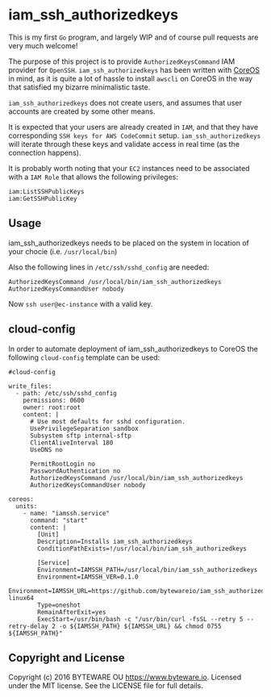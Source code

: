 # iam_ssh_authorizedkeys

This is my first `Go` program, and largely WIP and of course pull requests are very much welcome!

The purpose of this project is to provide `AuthorizedKeysCommand` IAM provider for `OpenSSH`. `iam_ssh_authorizedkeys` has been written with [CoreOS](https://coreos.com/) in mind, as it is quite a lot of hassle to install `awscli` on CoreOS in the way that satisfied my bizarre minimalistic taste. 

`iam_ssh_authorizedkeys` does not create users, and assumes that user accounts are created by some other means.

It is expected that your users are already created in `IAM`, and that they have corresponding `SSH keys for AWS CodeCommit` setup. `iam_ssh_authorizedkeys` will iterate through these keys and validate access in real time (as the connection happens).

It is probably worth noting that your `EC2` instances need to be associated with a `IAM Role` that allows the following privileges:
```
iam:ListSSHPublicKeys
iam:GetSSHPublicKey
```

## Usage

iam_ssh_authorizedkeys needs to be placed on the system in location of your chocie (i.e. `/usr/local/bin`)

Also the following lines in `/etc/ssh/sshd_config` are needed:

```
AuthorizedKeysCommand /usr/local/bin/iam_ssh_authorizedkeys
AuthorizedKeysCommandUser nobody
```

Now `ssh user@ec-instance` with a valid key.

## cloud-config

In order to automate deployment of iam_ssh_authorizedkeys to CoreOS the following `cloud-config` template can be used:

```
#cloud-config

write_files:
  - path: /etc/ssh/sshd_config
    permissions: 0600
    owner: root:root
    content: |
      # Use most defaults for sshd configuration.
      UsePrivilegeSeparation sandbox
      Subsystem sftp internal-sftp
      ClientAliveInterval 180
      UseDNS no

      PermitRootLogin no
      PasswordAuthentication no
      AuthorizedKeysCommand /usr/local/bin/iam_ssh_authorizedkeys
      AuthorizedKeysCommandUser nobody

coreos:
  units:
    - name: "iamssh.service"
      command: "start"
      content: |
        [Unit]
        Description=Installs iam_ssh_authorizedkeys
        ConditionPathExists=!/usr/local/bin/iam_ssh_authorizedkeys

        [Service]
        Environment=IAMSSH_PATH=/usr/local/bin/iam_ssh_authorizedkeys
        Environment=IAMSSH_VER=0.1.0
        Environment=IAMSSH_URL=https://github.com/bytewareio/iam_ssh_authorizedkeys/releases/download/iam_authorized_keys-${IAMSSH_VER}/iam_ssh_authorizedkeys-linux64
        Type=oneshot
        RemainAfterExit=yes
        ExecStart=/usr/bin/bash -c "/usr/bin/curl -fsSL --retry 5 --retry-delay 2 -o ${IAMSSH_PATH} ${IAMSSH_URL} && chmod 0755 ${IAMSSH_PATH}"
```

## Copyright and License

Copyright (c) 2016 BYTEWARE OU <https://www.byteware.io>.
Licensed under the MIT license. See the LICENSE file for full details.

